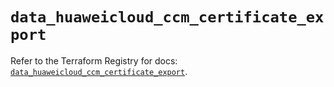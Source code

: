 # `data_huaweicloud_ccm_certificate_export`

Refer to the Terraform Registry for docs: [`data_huaweicloud_ccm_certificate_export`](https://registry.terraform.io/providers/huaweicloud/huaweicloud/1.71.1/docs/data-sources/ccm_certificate_export).
